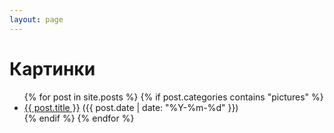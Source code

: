 ```yaml
---
layout: page
---
```


<h1>Картинки</h1>

<ul>
  {% for post in site.posts %}
    {% if post.categories contains "pictures" %}
      <li><a href="{{ post.url }}">{{ post.title }}</a> ({{ post.date | date: "%Y-%m-%d" }})</li>
    {% endif %}
  {% endfor %}
</ul>
